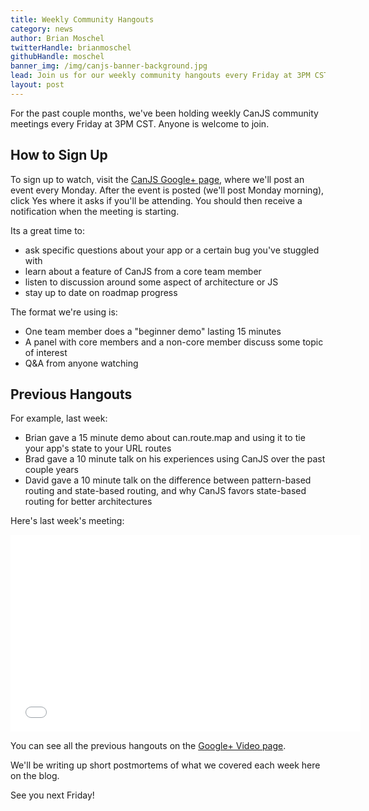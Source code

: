 ```yaml
---
title: Weekly Community Hangouts
category: news
author: Brian Moschel
twitterHandle: brianmoschel
githubHandle: moschel
banner_img: /img/canjs-banner-background.jpg
lead: Join us for our weekly community hangouts every Friday at 3PM CST.
layout: post
---
```


For the past couple months, we've been holding weekly CanJS community meetings every Friday at 3PM CST. Anyone is welcome to join.

## How to Sign Up

To sign up to watch, visit the [CanJS Google+ page](https://plus.google.com/108820831381167297339/posts), where we'll post an event every Monday. After the event is posted (we'll post Monday morning), click Yes where it asks if you'll be attending. You should then receive a notification when the meeting is starting.

Its a great time to:

 * ask specific questions about your app or a certain bug you've stuggled with
 * learn about a feature of CanJS from a core team member
 * listen to discussion around some aspect of architecture or JS
 * stay up to date on roadmap progress

The format we're using is:

 * One team member does a "beginner demo" lasting 15 minutes
 * A panel with core members and a non-core member discuss some topic of interest
 * Q&A from anyone watching

## Previous Hangouts

For example, last week:

 * Brian gave a 15 minute demo about can.route.map and using it to tie your app's state to your URL routes
 * Brad gave a 10 minute talk on his experiences using CanJS over the past couple years
 * David gave a 10 minute talk on the difference between pattern-based routing and state-based routing, and why CanJS favors state-based routing for better architectures

Here's last week's meeting:

<iframe width="560" height="315" src="//www.youtube.com/embed/0Hhuv5Qru9k" frameborder="0" allowfullscreen></iframe>

You can see all the previous hangouts on the [Google+ Video page](https://plus.google.com/108820831381167297339/videos).

We'll be writing up short postmortems of what we covered each week here on the blog.

See you next Friday!
